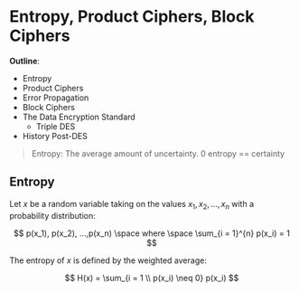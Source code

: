 # Entropy, Product Ciphers, Block Ciphers

**Outline**:
* Entropy
* Product Ciphers
* Error Propagation
* Block Ciphers
* The Data Encryption Standard
    * Triple DES
* History Post-DES


> Entropy: The average amount of uncertainty. 0 entropy == certainty

## Entropy
Let $x$ be a random variable taking on the values $x_1, x_2, ..., x_n$ with a probability distribution:

$$
p(x_1), p(x_2), ...,p(x_n) \space where \space \sum_{i = 1}^{n} p(x_i) = 1
$$

The entropy of $x$ is defined by the weighted average:

$$
H(x) = \sum_{i = 1 \\ p(x_i) \neq 0} p(x_i)
$$
